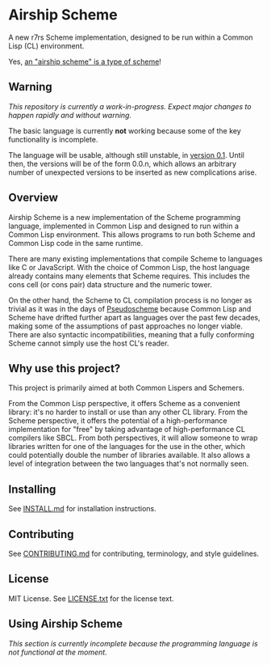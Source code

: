 Airship Scheme
==============

A new r7rs Scheme implementation, designed to be run within a Common
Lisp (CL) environment.

Yes, [an "airship scheme" is a type of
scheme](https://en.wikipedia.org/wiki/Imperial_Airship_Scheme)!

Warning
-------

*This repository is currently a work-in-progress. Expect major changes
to happen rapidly and without warning.*

The basic language is currently **not** working because some of the
key functionality is incomplete.

The language will be usable, although still unstable, in [version
0.1](https://gitlab.com/mbabich/airship-scheme/-/milestones/4). Until
then, the versions will be of the form 0.0.n, which allows an
arbitrary number of unexpected versions to be inserted as new
complications arise.

Overview
--------

Airship Scheme is a new implementation of the Scheme programming
language, implemented in Common Lisp and designed to run within a
Common Lisp environment. This allows programs to run both Scheme and
Common Lisp code in the same runtime.

There are many existing implementations that compile Scheme to
languages like C or JavaScript. With the choice of Common Lisp, the
host language already contains many elements that Scheme requires.
This includes the cons cell (or cons pair) data structure and the
numeric tower.

On the other hand, the Scheme to CL compilation process is no longer
as trivial as it was in the days of
[Pseudoscheme](http://mumble.net/~jar/pseudoscheme/) because Common
Lisp and Scheme have drifted further apart as languages over the past
few decades, making some of the assumptions of past approaches no
longer viable. There are also syntactic incompatibilities, meaning
that a fully conforming Scheme cannot simply use the host CL's reader.

Why use this project?
---------------------

This project is primarily aimed at both Common Lispers and Schemers.

From the Common Lisp perspective, it offers Scheme as a convenient
library: it's no harder to install or use than any other CL library.
From the Scheme perspective, it offers the potential of a
high-performance implementation for "free" by taking advantage of
high-performance CL compilers like SBCL. From both perspectives, it
will allow someone to wrap libraries written for one of the languages
for the use in the other, which could potentially double the number of
libraries available. It also allows a level of integration between the
two languages that's not normally seen.

Installing
----------

See [INSTALL.md](INSTALL.md) for installation instructions.

Contributing
------------

See [CONTRIBUTING.md](CONTRIBUTING.md) for contributing, terminology,
and style guidelines.

License
-------

MIT License. See [LICENSE.txt](LICENSE.txt) for the license text.

Using Airship Scheme
--------------------

*This section is currently incomplete because the programming language
is not functional at the moment.*
